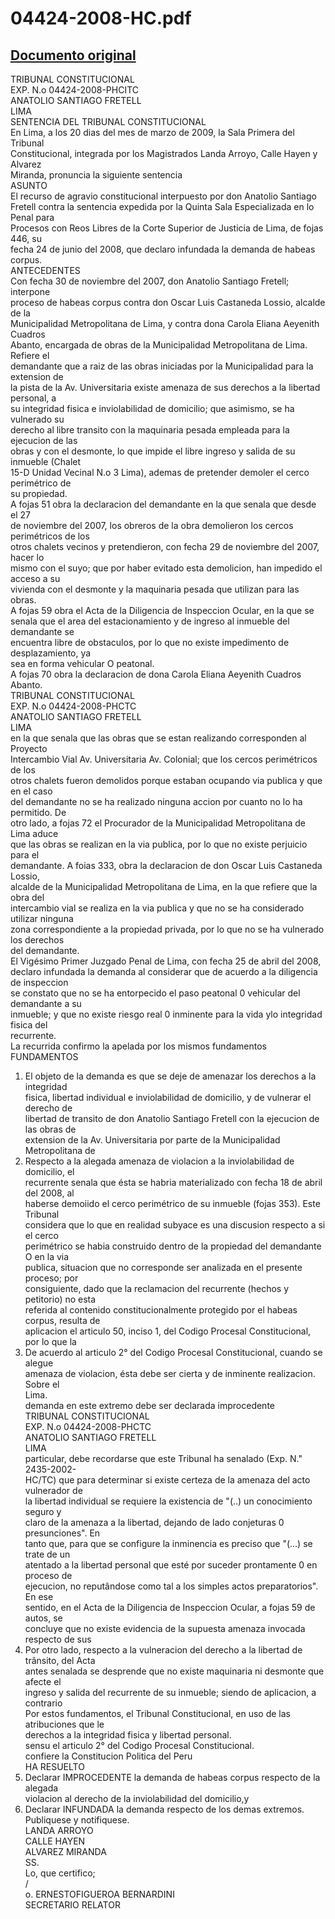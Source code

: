 
04424-2008-HC.pdf
=================
  
[Documento original](https://tc.gob.pe/jurisprudencia/2009/04424-2008-HC.pdf)  
---  
TRIBUNAL CONSTITUCIONAL  
EXP. N.o 04424-2008-PHCITC  
ANATOLIO SANTIAGO FRETELL  
LIMA  
SENTENCIA DEL TRIBUNAL CONSTITUCIONAL  
En Lima, a los 20 dias del mes de marzo de 2009, la Sala Primera del Tribunal  
Constitucional, integrada por los Magistrados Landa Arroyo, Calle Hayen y Alvarez  
Miranda, pronuncia la siguiente sentencia  
ASUNTO  
El recurso de agravio constitucional interpuesto por don Anatolio Santiago  
Fretell contra la sentencia expedida por la Quinta Sala Especializada en lo Penal para  
Procesos con Reos Libres de la Corte Superior de Justicia de Lima, de fojas 446, su  
fecha 24 de junio del 2008, que declaro infundada la demanda de habeas corpus.  
ANTECEDENTES  
Con fecha 30 de noviembre del 2007, don Anatolio Santiago Fretell; interpone  
proceso de habeas corpus contra don Oscar Luis Castaneda Lossio, alcalde de la  
Municipalidad Metropolitana de Lima, y contra dona Carola Eliana Aeyenith Cuadros  
Abanto, encargada de obras de la Municipalidad Metropolitana de Lima. Refiere el  
demandante que a raiz de las obras iniciadas por la Municipalidad para la extension de  
la pista de la Av. Universitaria existe amenaza de sus derechos a la libertad personal, a  
su integridad fisica e inviolabilidad de domicilio; que asimismo, se ha vulnerado su  
derecho al libre transito con la maquinaria pesada empleada para la ejecucion de las  
obras y con el desmonte, lo que impide el libre ingreso y salida de su inmueble (Chalet  
15-D Unidad Vecinal N.o 3 Lima), ademas de pretender demoler el cerco perimétrico de  
su propiedad.  
A fojas 51 obra la declaracion del demandante en la que senala que desde el 27  
de noviembre del 2007, los obreros de la obra demolieron los cercos perimétricos de los  
otros chalets vecinos y pretendieron, con fecha 29 de noviembre del 2007, hacer lo  
mismo con el suyo; que por haber evitado esta demolicion, han impedido el acceso a su  
vivienda con el desmonte y la maquinaria pesada que utilizan para las obras.  
A fojas 59 obra el Acta de la Diligencia de Inspeccion Ocular, en la que se  
senala que el area del estacionamiento y de ingreso al inmueble del demandante se  
encuentra libre de obstaculos, por lo que no existe impedimento de desplazamiento, ya  
sea en forma vehicular O peatonal.  
A fojas 70 obra la declaracion de dona Carola Eliana Aeyenith Cuadros Abanto.  
TRIBUNAL CONSTITUCIONAL  
EXP. N.o 04424-2008-PHCTC  
ANATOLIO SANTIAGO FRETELL  
LIMA  
en la que senala que las obras que se estan realizando corresponden al Proyecto  
Intercambio Vial Av. Universitaria Av. Colonial; que los cercos perimétricos de los  
otros chalets fueron demolidos porque estaban ocupando via publica y que en el caso  
del demandante no se ha realizado ninguna accion por cuanto no lo ha permitido. De  
otro lado, a fojas 72 el Procurador de la Municipalidad Metropolitana de Lima aduce  
que las obras se realizan en la via publica, por lo que no existe perjuicio para el  
demandante. A foias 333, obra la declaracion de don Oscar Luis Castaneda Lossio,  
alcalde de la Municipalidad Metropolitana de Lima, en la que refiere que la obra del  
intercambio vial se realiza en la via publica y que no se ha considerado utilizar ninguna  
zona correspondiente a la propiedad privada, por lo que no se ha vulnerado los derechos  
del demandante.  
El Vigésimo Primer Juzgado Penal de Lima, con fecha 25 de abril del 2008,  
declaro infundada la demanda al considerar que de acuerdo a la diligencia de inspeccion  
se constato que no se ha entorpecido el paso peatonal 0 vehicular del demandante a su  
inmueble; y que no existe riesgo real 0 inminente para la vida ylo integridad fisica del  
recurrente.  
La recurrida confirmo la apelada por los mismos fundamentos  
FUNDAMENTOS  
1. El objeto de la demanda es que se deje de amenazar los derechos a la integridad  
fisica, libertad individual e inviolabilidad de domicilio, y de vulnerar el derecho de  
libertad de transito de don Anatolio Santiago Fretell con la ejecucion de las obras de  
extension de la Av. Universitaria por parte de la Municipalidad Metropolitana de  
2. Respecto a la alegada amenaza de violacion a la inviolabilidad de domicilio, el  
recurrente senala que ésta se habria materializado con fecha 18 de abril del 2008, al  
haberse demoiido el cerco perimétrico de su inmueble (fojas 353). Este Tribunal  
considera que lo que en realidad subyace es una discusion respecto a si el cerco  
perimétrico se habia construido dentro de la propiedad del demandante O en la via  
publica, situacion que no corresponde ser analizada en el presente proceso; por  
consiguiente, dado que la reclamacion del recurrente (hechos y petitorio) no esta  
referida al contenido constitucionalmente protegido por el habeas corpus, resulta de  
aplicacion el articulo 50, inciso 1, del Codigo Procesal Constitucional, por lo que la  
3. De acuerdo al articulo 2° del Codigo Procesal Constitucional, cuando se alegue  
amenaza de violacion, ésta debe ser cierta y de inminente realizacion. Sobre el  
Lima.  
demanda en este extremo debe ser declarada improcedente  
TRIBUNAL CONSTITUCIONAL  
EXP. N.o 04424-2008-PHCTC  
ANATOLIO SANTIAGO FRETELL  
LIMA  
particular, debe recordarse que este Tribunal ha senalado (Exp. N." 2435-2002-  
HC/TC) que para determinar si existe certeza de la amenaza del acto vulnerador de  
la libertad individual se requiere la existencia de "(..) un conocimiento seguro y  
claro de la amenaza a la libertad, dejando de lado conjeturas 0 presunciones". En  
tanto que, para que se configure la inminencia es preciso que "(...) se trate de un  
atentado a la libertad personal que esté por suceder prontamente 0 en proceso de  
ejecucion, no reputândose como tal a los simples actos preparatorios". En ese  
sentido, en el Acta de la Diligencia de Inspeccion Ocular, a fojas 59 de autos, se  
concluye que no existe evidencia de la supuesta amenaza invocada respecto de sus  
4. Por otro lado, respecto a la vulneracion del derecho a la libertad de trânsito, del Acta  
antes senalada se desprende que no existe maquinaria ni desmonte que afecte el  
ingreso y salida del recurrente de su inmueble; siendo de aplicacion, a contrario  
Por estos fundamentos, el Tribunal Constitucional, en uso de las atribuciones que le  
derechos a la integridad fisica y libertad personal.  
sensu el articulo 2° del Codigo Procesal Constitucional.  
confiere la Constitucion Politica del Peru  
HA RESUELTO  
1. Declarar IMPROCEDENTE la demanda de habeas corpus respecto de la alegada  
violacion al derecho de la inviolabilidad del domicilio,y  
2. Declarar INFUNDADA la demanda respecto de los demas extremos.  
Publiquese y notifiquese.  
LANDA ARROYO  
CALLE HAYEN  
ALVAREZ MIRANDA  
SS.  
Lo, que certifico;  
/  
o. ERNESTOFIGUEROA BERNARDINI  
SECRETARIO RELATOR